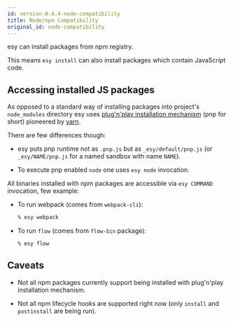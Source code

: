 ```yaml
---
id: version-0.4.4-node-compatibility
title: Node/npm Compatibility
original_id: node-compatibility
---
```


esy can install packages from npm registry.

This means `esy install` can also install packages which contain JavaScript
code.

## Accessing installed JS packages

As opposed to a standard way of installing packages into project's
`node_modules` directory esy uses [plug'n'play installation mechanism][yarn-pnp]
(pnp for short) pioneered by [yarn][].

There are few differences though:

- esy puts pnp runtime not as `.pnp.js` but as `_esy/default/pnp.js` (or
  `_esy/NAME/pnp.js` for a named sandbox with name `NAME`).

- To execute pnp enabled `node` one uses `esy node` invocation.

All binaries installed with npm packages are accessible via `esy COMMAND`
invocation, few example:

- To run webpack (comes from `webpack-cli`):
  ```bash
  % esy webpack
  ```

- To run `flow` (comes from `flow-bin` package):
  ```bash
  % esy flow
  ```

## Caveats

- Not all npm packages currently support being installed with plug'n'play
  installation mechanism.

- Not all npm lifecycle hooks are supported right now (only `install` and
  `postinstall` are being run).

[yarn-pnp]: https://github.com/arcanis/rfcs/blob/6fc13d52f43eff45b7b46b707f3115cc63d0ea5f/accepted/0000-plug-an-play.md
[yarn]: https://github.com/yarnpkg/yarn
